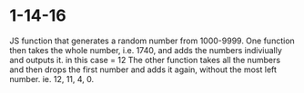 # 1-14-16

JS function that generates a random number from 1000-9999.
One function then takes the whole number, i.e. 1740, and adds the numbers indiviually and outputs it. in this case = 12
The other function takes all the numbers and then drops the first number and adds it again, without the most left number. ie. 12, 11, 4, 0.
